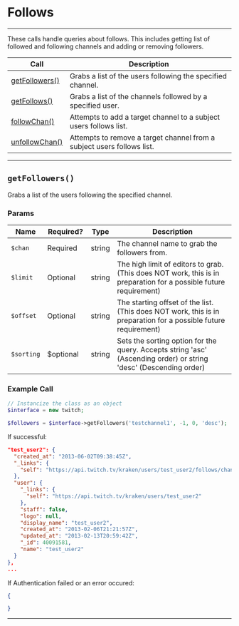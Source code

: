 # Follows  

***  

These calls handle queries about follows.  This includes getting list of followed and following channels and adding or removing followers.

| Call | Description |
| ---- | ----------- |
| [getFollowers()]() | Grabs a list of the users following the specified channel. |
| [getFollows()]() | Grabs a list of the channels followed by a specified user. |
| [followChan()]() | Attempts to add a target channel to a subject users follows list. |
| [unfollowChan()]() | Attempts to remove a target channel from a subject users follows list. |

***  

## `getFollowers()`  

Grabs a list of the users following the specified channel.

### Params

<table>
    <thead>
        <tr>
            <th>Name</th>
            <th width=20%>Required?</th>
            <th width="50">Type</th>
            <th width=99%>Description</th>
        </tr>
    </thead>
    <tbody>
        <tr>
            <td><code>$chan</code></td>
            <td>Required</td>
            <td>string</td>
            <td>The channel name to grab the followers from.</td>
        </tr>  
        <tr>
            <td><code>$limit</code></td>
            <td>Optional</td>
            <td>string</td>
            <td>The high limit of editors to grab.<br /> (This does NOT work, this is in preparation for a possible future requirement)</td>
        </tr>            
        <tr>
            <td><code>$offset</code></td>
            <td>Optional</td>
            <td>string</td>
            <td>The starting offset of the list.<br />  (This does NOT work, this is in preparation for a possible future requirement)</td>
        </tr>
        <tr>
            <td><code>$sorting</code></td>
            <td>$optional</td>
            <td>string</td>
            <td>Sets the sorting option for the query.  Accepts string 'asc' (Ascending order) or string 'desc' (Descending order)</td>
        </tr>  
    </tbody>
</table>

### Example Call 

```php
// Instancize the class as an object
$interface = new twitch;

$followers = $interface->getFollowers('testchannel1', -1, 0, 'desc');
```

If successful:
```json
"test_user2": {
  "created_at": "2013-06-02T09:38:45Z",
  "_links": {
    "self": "https://api.twitch.tv/kraken/users/test_user2/follows/channels/test_user1"
  },
  "user": {
    "_links": {
      "self": "https://api.twitch.tv/kraken/users/test_user2"
    },
    "staff": false,
    "logo": null,
    "display_name": "test_user2",
    "created_at": "2013-02-06T21:21:57Z",
    "updated_at": "2013-02-13T20:59:42Z",
    "_id": 40091581,
    "name": "test_user2"
  }
},
...
```

If Authentication failed or an error occured:

```json
{

}
```

***  

 